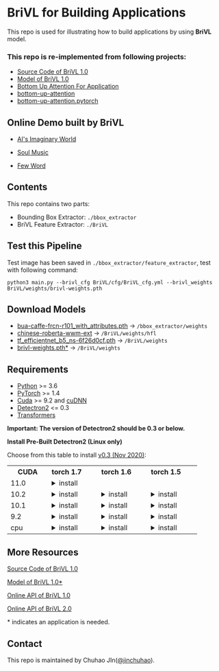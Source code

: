 # BriVL for Building Applications

This repo is used for illustrating how to build applications by using **BriVL** model.

### This repo is re-implemented from following projects:

- [Source Code of BriVL 1.0](https://github.com/BAAI-WuDao/BriVL)
- [Model of BriVL 1.0](https://wudaoai.cn/model/detail/BriVL) 
- [Bottom Up Attention For Application](https://github.com/chuhaojin/bottom-up-attention-ForApp)
- [bottom-up-attention](https://github.com/peteanderson80/bottom-up-attention)
- [bottom-up-attention.pytorch](https://github.com/MILVLG/bottom-up-attention.pytorch)

## Online Demo built by BriVL

- [AI's Imaginary World](http://buling.wudaoai.cn/)

- [Soul Music](https://weixin.elensdata.com/)

- [Few Word](http://120.92.50.21:6177/)


## Contents
This repo contains two parts:
- Bounding Box Extractor: `./bbox_extractor`
- BriVL Feature Extractor: `./BriVL`


## Test this Pipeline

Test image has been saved in `./bbox_extractor/feature_extractor`, test with following command:

```
python3 main.py --brivl_cfg BriVL/cfg/BriVL_cfg.yml --brivl_weights BriVL/weights/brivl-weights.pth
```



## Download Models

- [bua-caffe-frcn-r101\_with\_attributes.pth](https://drive.google.com/file/d/1oquCwDEvuJPeU7pyPg-Yudj5-8ZxtG0W/view) -> `/bbox_extractor/weights`
- [chinese-roberta-wwm-ext](https://huggingface.co/hfl/chinese-roberta-wwm-ext)  ->  `/BriVL/weights/hfl`
- [tf_efficientnet_b5_ns-6f26d0cf.pth](https://github.com/rwightman/pytorch-image-models/releases/download/v0.1-weights/tf_efficientnet_b5_ns-6f26d0cf.pth) ->  `/BriVL/weights`
- [brivl-weights.pth\*](https://wudaoai.cn/model/detail/BriVL) ->  `/BriVL/weights`

## Requirements

- [Python](https://www.python.org/downloads/) >= 3.6
- [PyTorch](http://pytorch.org/) >= 1.4
- [Cuda](https://developer.nvidia.com/cuda-toolkit) >= 9.2 and [cuDNN](https://developer.nvidia.com/cudnn)
- [Detectron2](https://github.com/facebookresearch/detectron2/releases/tag/v0.3) <= 0.3
- [Transformers](https://github.com/huggingface/transformers) 

**Important: The version of Detectron2 should be 0.3 or below.**

**Install Pre-Built Detectron2 (Linux only)**

Choose from this table to install [v0.3 (Nov 2020)](https://github.com/facebookresearch/detectron2/releases):

<table class="docutils"><tbody><th width="80"> CUDA </th><th valign="bottom" align="left" width="100">torch 1.7</th><th valign="bottom" align="left" width="100">torch 1.6</th><th valign="bottom" align="left" width="100">torch 1.5</th> <tr><td align="left">11.0</td><td align="left"><details><summary> install </summary><pre><code>python -m pip install detectron2 -f \
  https://dl.fbaipublicfiles.com/detectron2/wheels/cu110/torch1.7/index.html
</code></pre> </details> </td> <td align="left"> </td> <td align="left"> </td> </tr> <tr><td align="left">10.2</td><td align="left"><details><summary> install </summary><pre><code>python -m pip install detectron2 -f \
  https://dl.fbaipublicfiles.com/detectron2/wheels/cu102/torch1.7/index.html
</code></pre> </details> </td> <td align="left"><details><summary> install </summary><pre><code>python -m pip install detectron2 -f \
  https://dl.fbaipublicfiles.com/detectron2/wheels/cu102/torch1.6/index.html
</code></pre> </details> </td> <td align="left"><details><summary> install </summary><pre><code>python -m pip install detectron2 -f \
  https://dl.fbaipublicfiles.com/detectron2/wheels/cu102/torch1.5/index.html
</code></pre> </details> </td> </tr> <tr><td align="left">10.1</td><td align="left"><details><summary> install </summary><pre><code>python -m pip install detectron2 -f \
  https://dl.fbaipublicfiles.com/detectron2/wheels/cu101/torch1.7/index.html
</code></pre> </details> </td> <td align="left"><details><summary> install </summary><pre><code>python -m pip install detectron2 -f \
  https://dl.fbaipublicfiles.com/detectron2/wheels/cu101/torch1.6/index.html
</code></pre> </details> </td> <td align="left"><details><summary> install </summary><pre><code>python -m pip install detectron2 -f \
  https://dl.fbaipublicfiles.com/detectron2/wheels/cu101/torch1.5/index.html
</code></pre> </details> </td> </tr> <tr><td align="left">9.2</td><td align="left"><details><summary> install </summary><pre><code>python -m pip install detectron2 -f \
  https://dl.fbaipublicfiles.com/detectron2/wheels/cu92/torch1.7/index.html
</code></pre> </details> </td> <td align="left"><details><summary> install </summary><pre><code>python -m pip install detectron2 -f \
  https://dl.fbaipublicfiles.com/detectron2/wheels/cu92/torch1.6/index.html
</code></pre> </details> </td> <td align="left"><details><summary> install </summary><pre><code>python -m pip install detectron2 -f \
  https://dl.fbaipublicfiles.com/detectron2/wheels/cu92/torch1.5/index.html
</code></pre> </details> </td> </tr> <tr><td align="left">cpu</td><td align="left"><details><summary> install </summary><pre><code>python -m pip install detectron2 -f \
  https://dl.fbaipublicfiles.com/detectron2/wheels/cpu/torch1.7/index.html
</code></pre> </details> </td> <td align="left"><details><summary> install </summary><pre><code>python -m pip install detectron2 -f \
  https://dl.fbaipublicfiles.com/detectron2/wheels/cpu/torch1.6/index.html
</code></pre> </details> </td> <td align="left"><details><summary> install </summary><pre><code>python -m pip install detectron2 -f \
  https://dl.fbaipublicfiles.com/detectron2/wheels/cpu/torch1.5/index.html
</code></pre> </details> </td> </tr></tbody></table>



## More Resources

[Source Code of BriVL 1.0](https://github.com/BAAI-WuDao/BriVL)

[Model of BriVL 1.0\*](https://wudaoai.cn/model/detail/BriVL) 

[Online API of BriVL 1.0](https://github.com/chuhaojin/WenLan-api-document)

[Online API of BriVL 2.0](https://wudaoai.cn/model/detail/BriVL)

\* indicates an application is needed.

## Contact
This repo is maintained by Chuhao JIn([@jinchuhao](https://github.com/chuhaojin)).
